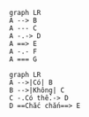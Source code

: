 ```mermaid
graph LR
A --> B
A --- C
A -.-> D
A ==> E
A -.- F
A === G
```
```mermaid
graph LR
A -->|Có| B
B -->|Không| C
C -.Có thể.-> D
D ==Chắc chắn==> E
```
